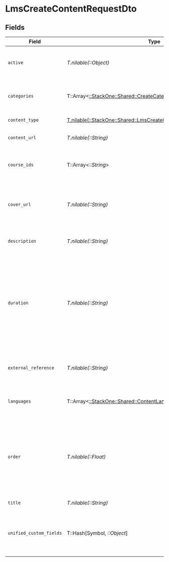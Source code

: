 # LmsCreateContentRequestDto


## Fields

| Field                                                                                                                                                              | Type                                                                                                                                                               | Required                                                                                                                                                           | Description                                                                                                                                                        | Example                                                                                                                                                            |
| ------------------------------------------------------------------------------------------------------------------------------------------------------------------ | ------------------------------------------------------------------------------------------------------------------------------------------------------------------ | ------------------------------------------------------------------------------------------------------------------------------------------------------------------ | ------------------------------------------------------------------------------------------------------------------------------------------------------------------ | ------------------------------------------------------------------------------------------------------------------------------------------------------------------ |
| `active`                                                                                                                                                           | *T.nilable(::Object)*                                                                                                                                              | :heavy_minus_sign:                                                                                                                                                 | Whether the content is active and available for users.                                                                                                             | true                                                                                                                                                               |
| `categories`                                                                                                                                                       | T::Array<[::StackOne::Shared::CreateCategoriesApiModel](../../models/shared/createcategoriesapimodel.md)>                                                          | :heavy_minus_sign:                                                                                                                                                 | The categories associated with this content                                                                                                                        | [<br/>{<br/>"name": "Technology"<br/>}<br/>]                                                                                                                       |
| `content_type`                                                                                                                                                     | [T.nilable(::StackOne::Shared::LmsCreateContentRequestDtoContentType)](../../models/shared/lmscreatecontentrequestdtocontenttype.md)                               | :heavy_minus_sign:                                                                                                                                                 | The type of content                                                                                                                                                |                                                                                                                                                                    |
| `content_url`                                                                                                                                                      | *T.nilable(::String)*                                                                                                                                              | :heavy_minus_sign:                                                                                                                                                 | The external URL of the content                                                                                                                                    | https://www.youtube.com/watch?v=16873                                                                                                                              |
| `course_ids`                                                                                                                                                       | T::Array<*::String*>                                                                                                                                               | :heavy_minus_sign:                                                                                                                                                 | The parent IDs associated with this content                                                                                                                        | [<br/>"16873-SOFTWARE-ENG-COURSE"<br/>]                                                                                                                            |
| `cover_url`                                                                                                                                                        | *T.nilable(::String)*                                                                                                                                              | :heavy_minus_sign:                                                                                                                                                 | The URL of the thumbnail image associated with the content.                                                                                                        | https://www.googledrive.com/?v=16873                                                                                                                               |
| `description`                                                                                                                                                      | *T.nilable(::String)*                                                                                                                                              | :heavy_minus_sign:                                                                                                                                                 | The description of the content                                                                                                                                     | This video acts as learning content for software engineers.                                                                                                        |
| `duration`                                                                                                                                                         | *T.nilable(::String)*                                                                                                                                              | :heavy_minus_sign:                                                                                                                                                 | The duration of the content following the ISO8601 standard. If duration_unit is applicable we will derive this from the smallest unit given in the duration string | P3Y6M4DT12H30M5S                                                                                                                                                   |
| `external_reference`                                                                                                                                               | *T.nilable(::String)*                                                                                                                                              | :heavy_minus_sign:                                                                                                                                                 | The external ID associated with this content                                                                                                                       | SOFTWARE-ENG-LV1-TRAINING-VIDEO-1                                                                                                                                  |
| `languages`                                                                                                                                                        | T::Array<[::StackOne::Shared::ContentLanguageEnum](../../models/shared/contentlanguageenum.md)>                                                                    | :heavy_minus_sign:                                                                                                                                                 | The languages associated with this content                                                                                                                         |                                                                                                                                                                    |
| `order`                                                                                                                                                            | *T.nilable(::Float)*                                                                                                                                               | :heavy_minus_sign:                                                                                                                                                 | The order of the individual content within a content grouping. This is not applicable for pushing individual content.                                              | 1                                                                                                                                                                  |
| `title`                                                                                                                                                            | *T.nilable(::String)*                                                                                                                                              | :heavy_minus_sign:                                                                                                                                                 | The title of the content                                                                                                                                           | Software Engineer Lv 1                                                                                                                                             |
| `unified_custom_fields`                                                                                                                                            | T::Hash[Symbol, *::Object*]                                                                                                                                        | :heavy_minus_sign:                                                                                                                                                 | Custom Unified Fields configured in your StackOne project                                                                                                          | {<br/>"my_project_custom_field_1": "REF-1236",<br/>"my_project_custom_field_2": "some other value"<br/>}                                                           |